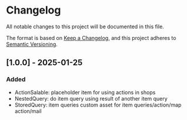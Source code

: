 # Changelog

All notable changes to this project will be documented in this file.

The format is based on [Keep a Changelog](https://keepachangelog.com/en/1.1.0/), and this project adheres to [Semantic Versioning](https://semver.org/spec/v2.0.0.html).

## [1.0.0] - 2025-01-25

### Added

- ActionSalable: placeholder item for using actions in shops
- NestedQuery: do item query using result of another item query
- StoredQuery: item queries custom asset for item queries/action/map action/mail
